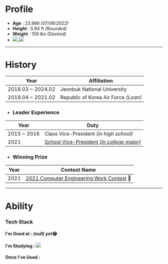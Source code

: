 # Profile
- **Age** : 23.986 *(07/06/2022)*
- **Height** : 5.94 ft *(Rounded)*
- **Weight** : 159 lbs *(Desired)*
- <a href="https://instagram.com/jumin_cho?igshid=YmMyMTA2M2Y="><img src="https://img.shields.io/badge/Instagram-E4405F?style=flat-square&logo=Instagram&logoColor=white"/> </a><a href="https://hits.seeyoufarm.com"><img src="https://hits.seeyoufarm.com/api/count/incr/badge.svg?url=https%3A%2F%2Fgithub.com%2Fjumincho&count_bg=%2379C83D&title_bg=%23555555&icon=github.svg&icon_color=%23E7E7E7&title=GitHub&edge_flat=false"/></a>
---
# History
|Year|Affiliation|
|--|--|
|2018.03 ~ 2024.02|Jeonbuk National University|
|2019.04 ~ 2021.02|Republic of Korea Air Force *(Loan)*|
- ### Leader Experience
|Year|Duty|
|--|--|
|2015 ~ 2016|Class Vice-President *(in high school)*|
|2021|[School Vice-President *(in college major)*](https://instagram.com/jbnucse?igshid=YmMyMTA2M2Y=)|
- ### Winning Prize
|Year|Contest Name|
|--|--|
|2021|[2021 Computer Engineering Work Contest](https://cse.jbnu.ac.kr/cse/3585/subview.do?enc=Zm5jdDF8QEB8JTJGYmJzJTJGY3NlJTJGNTM3JTJGMjU0MjgyJTJGYXJ0Y2xWaWV3LmRvJTNG) 🥈|
---
# Ability
### Tech Stack
#### **I'm Good at** : *(null) yet*😂
#### **I'm Studying** : <img src="https://img.shields.io/badge/Python-3776AB?style=flat-square&logo=Python&logoColor=white"/>
#### **Once I've Used** : 

<!--
**jumincho/jumincho** is a ✨ _special_ ✨ repository because its `README.md` (this file) appears on your GitHub profile.

Here are some ideas to get you started:

- 🔭 I’m currently working on ...
- 🌱 I’m currently learning ...
- 👯 I’m looking to collaborate on ...
- 🤔 I’m looking for help with ...
- 💬 Ask me about ...
- 📫 How to reach me: ...
- 😄 Pronouns: ...
- ⚡ Fun fact: ...
-->
